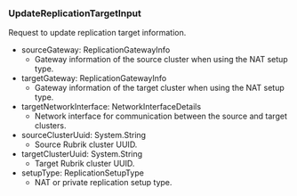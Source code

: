 ### UpdateReplicationTargetInput
Request to update replication target information.

- sourceGateway: ReplicationGatewayInfo
  - Gateway information of the source cluster when using the NAT setup type.
- targetGateway: ReplicationGatewayInfo
  - Gateway information of the target cluster when using the NAT setup type.
- targetNetworkInterface: NetworkInterfaceDetails
  - Network interface for communication between the source and target clusters.
- sourceClusterUuid: System.String
  - Source Rubrik cluster UUID.
- targetClusterUuid: System.String
  - Target Rubrik cluster UUID.
- setupType: ReplicationSetupType
  - NAT or private replication setup type.
